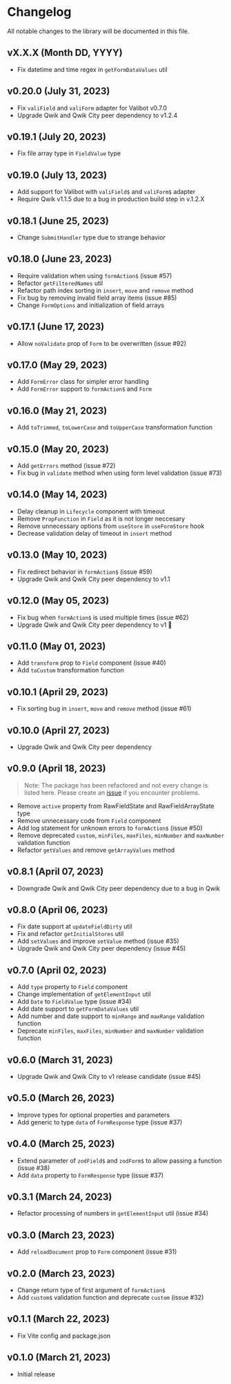 # Changelog

All notable changes to the library will be documented in this file.

## vX.X.X (Month DD, YYYY)

- Fix datetime and time regex in `getFormDataValues` util

## v0.20.0 (July 31, 2023)

- Fix `valiField` and `valiForm` adapter for Valibot v0.7.0
- Upgrade Qwik and Qwik City peer dependency to v1.2.4

## v0.19.1 (July 20, 2023)

- Fix file array type in `FieldValue` type

## v0.19.0 (July 13, 2023)

- Add support for Valibot with `valiField$` and `valiForm$` adapter
- Require Qwik v1.1.5 due to a bug in production build step in v.1.2.X

## v0.18.1 (June 25, 2023)

- Change `SubmitHandler` type due to strange behavior

## v0.18.0 (June 23, 2023)

- Require validation when using `formAction$` (issue #57)
- Refactor `getFilteredNames` util
- Refactor path index sorting in `insert`, `move` and `remove` method
- Fix bug by removing invalid field array items (issue #85)
- Change `FormOptions` and initialization of field arrays

## v0.17.1 (June 17, 2023)

- Allow `noValidate` prop of `Form` to be overwritten (issue #92)

## v0.17.0 (May 29, 2023)

- Add `FormError` class for simpler error handling
- Add `FormError` support to `formAction$` and `Form`

## v0.16.0 (May 21, 2023)

- Add `toTrimmed`, `toLowerCase` and `toUpperCase` transformation function

## v0.15.0 (May 20, 2023)

- Add `getErrors` method (issue #72)
- Fix bug in `validate` method when using form level validation (issue #73)

## v0.14.0 (May 14, 2023)

- Delay cleanup in `Lifecycle` component with timeout
- Remove `PropFunction` in `Field` as it is not longer neccesary
- Remove unnecessary options from `useStore` in `useFormStore` hook
- Decrease validation delay of timeout in `insert` method

## v0.13.0 (May 10, 2023)

- Fix redirect behavior in `formAction$` (issue #59)
- Upgrade Qwik and Qwik City peer dependency to v1.1

## v0.12.0 (May 05, 2023)

- Fix bug when `formAction$` is used multiple times (issue #62)
- Upgrade Qwik and Qwik City peer dependency to v1 🎉

## v0.11.0 (May 01, 2023)

- Add `transform` prop to `Field` component (issue #40)
- Add `toCustom` transformation function

## v0.10.1 (April 29, 2023)

- Fix sorting bug in `insert`, `move` and `remove` method (issue #61)

## v0.10.0 (April 27, 2023)

- Upgrade Qwik and Qwik City peer dependency

## v0.9.0 (April 18, 2023)

> Note: The package has been refactored and not every change is listed here. Please create an [issue](https://github.com/fabian-hiller/modular-forms/issues/new) if you encounter problems.

- Remove `active` property from RawFieldState and RawFieldArrayState type
- Remove unnecessary code from `Field` component
- Add log statement for unknown errors to `formAction$` (issue #50)
- Remove deprecated `custom`, `minFiles`, `maxFiles`, `minNumber` and `maxNumber` validation function
- Refactor `getValues` and remove `getArrayValues` method

## v0.8.1 (April 07, 2023)

- Downgrade Qwik and Qwik City peer dependency due to a bug in Qwik

## v0.8.0 (April 06, 2023)

- Fix date support at `updateFieldDirty` util
- Fix and refactor `getInitialStores` util
- Add `setValues` and improve `setValue` method (issue #35)
- Upgrade Qwik and Qwik City peer dependency (issue #45)

## v0.7.0 (April 02, 2023)

- Add `type` property to `Field` component
- Change implementation of `getElementInput` util
- Add `Date` to `FieldValue` type (issue #34)
- Add date support to `getFormDataValues` util
- Add number and date support to `minRange` and `maxRange` validation function
- Deprecate `minFiles`, `maxFiles`, `minNumber` and `maxNumber` validation function

## v0.6.0 (March 31, 2023)

- Upgrade Qwik and Qwik City to v1 release candidate (issue #45)

## v0.5.0 (March 26, 2023)

- Improve types for optional properties and parameters
- Add generic to type `data` of `FormResponse` type (issue #37)

## v0.4.0 (March 25, 2023)

- Extend parameter of `zodField$` and `zodForm$` to allow passing a function (issue #38)
- Add `data` property to `FormResponse` type (issue #37)

## v0.3.1 (March 24, 2023)

- Refactor processing of numbers in `getElementInput` util (issue #34)

## v0.3.0 (March 23, 2023)

- Add `reloadDocument` prop to `Form` component (issue #31)

## v0.2.0 (March 23, 2023)

- Change return type of first argument of `formAction$`
- Add `custom$` validation function and deprecate `custom` (issue #32)

## v0.1.1 (March 22, 2023)

- Fix Vite config and package.json

## v0.1.0 (March 21, 2023)

- Initial release
